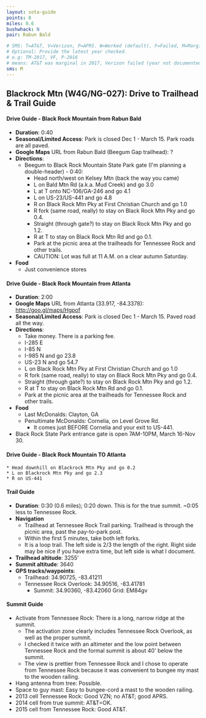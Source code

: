 ```yaml
---
layout: sota-guide
points: 8
miles: 0.6
bushwhack: N
pair: Rabun Bald

# SMS: T=AT&T, V=Verizon, P=APRS. W=Worked (default), F=Failed, M=Marginal (some failed).
# Optional: Provide the latest year checked.
# e.g: TM-2017, VF, P-2016
# means: AT&T was marginal in 2017, Verizon failed (year not documented), APRS worked in 2016.
sms: M
---
```


Blackrock Mtn (W4G/NG-027): Drive to Trailhead & Trail Guide
--------------------------------------------------------
#### Drive Guide - Black Rock Mountain from Rabun Bald
* **Duration**: 0:40
* **Seasonal/Limited Access**:  Park is closed Dec 1 - March 15. Park roads are all paved.
* **Google Maps** URL from Rabun Bald (Beegum Gap trailhead): ?
* **Directions**:
    * Beegum to Black Rock Mountain State Park gate (I'm planning a double-header) - 0:40:
        * Head north/west on Kelsey Mtn (back the way you came)
        * L on Bald Mtn Rd (a.k.a. Mud Creek) and go 3.0
        * L at T onto NC-106/GA-246 and go 4.1
        * L on US-23/US-441 and go 4.8
        * R on Black Rock Mtn Pky at First Christian Church and go 1.0
        * R fork (same road, really) to stay on Black Rock Mtn Pky and go 0.4.
        * Straight (through gate?) to stay on Black Rock Mtn Pky and go 1.2.
        * R at T to stay on Black Rock Mtn Rd and go 0.1.
        * Park at the picnic area at the trailheads for Tennessee Rock and other trails.
        * CAUTION: Lot was full at 11 A.M. on a clear autumn Saturday.
* **Food**
    * Just convenience stores 

#### Drive Guide - Black Rock Mountain from Atlanta

* **Duration**: 2:00
* **Google Maps** URL from Atlanta (33.917, -84.3378): http://goo.gl/maps/Hgpof
* **Seasonal/Limited Access**:  Park is closed Dec 1 - March 15.  Paved road all the way.
* **Directions**:
    * Take money. There is a parking fee.
    * I-285 E
    * I-85 N
    * I-985 N and go 23.8
    * US-23 N and go 54.7
    * L on Black Rock Mtn Pky at First Christian Church and go 1.0
    * R fork (same road, really) to stay on Black Rock Mtn Pky and go 0.4.
    * Straight (through gate?) to stay on Black Rock Mtn Pky and go 1.2.
    * R at T to stay on Black Rock Mtn Rd and go 0.1.
    * Park at the picnic area at the trailheads for Tennessee Rock and other trails.
* **Food**
    * Last McDonalds: Clayton, GA
    * Penultimate McDonalds: Cornelia, on Level Grove Rd.
      * It comes just BEFORE Cornelia and your exit to US-441.
* Black Rock State Park entrance gate is open 7AM-10PM, March 16-Nov 30.

#### Drive Guide - Black Rock Mountain TO Atlanta
    * Head downhill on Blackrock Mtn Pky and go 0.2
    * L on Blackrock Mtn Pky and go 2.3
    * R on US-441

#### Trail Guide

* **Duration**: 0:30 (0.6 miles); 0:20 down.  This is for the true summit.  ~0:05 less to Tennessee Rock.
* **Navigation**
    * Trailhead at Tennessee Rock Trail parking.  Trailhead is through the picnic area, past the pay-to-park post.
    * Within the first 5 minutes, take both left forks.
    * It is a loop trail. The left side is 2/3 the length of the right.  Right side may be nice if you have extra time, but left side is what I document.
* **Trailhead altitude**: 3255'
* **Summit altitude**: 3640
* **GPS tracks/waypoints**:
    * Trailhead: 34.90725, -83.41211
    * Tennessee Rock Overlook: 34.90516, -83.41781
      * Summit: 34.90360, -83.42060	Grid: EM84gv

#### Summit Guide

* Activate from Tennessee Rock: There is a long, narrow ridge at the summit.  
    * The activation zone clearly includes Tennessee Rock Overlook, as well as the proper summit. 
    * I checked it twice with an altimeter and the low point between Tennessee Rock and the formal summit is about 40' below the summit. 
    * The view is prettier from Tennessee Rock and I chose to operate from Tennessee Rock because it was convenient to bungee my mast to the wooden railing.
* Hang antenna from tree: Possible.
* Space to guy mast: Easy to bungee-cord a mast to the wooden railing.
* 2013 cell Tennessee Rock: Good VZN; no AT&T; good APRS.
* 2014 cell from true summit: AT&T=OK.
* 2015 cell from Tennessee Rock: Good AT&T.
